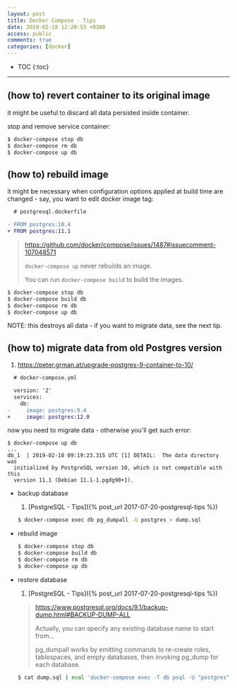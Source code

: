```yaml
---
layout: post
title: Docker Compose - Tips
date: 2019-02-18 12:20:53 +0300
access: public
comments: true
categories: [docker]
---
```


<!-- @format -->

<!-- more -->

<!-- prettier-ignore -->
* TOC
{:toc}
<hr>

## (how to) revert container to its original image

it might be useful to discard all data persisted inside container.

stop and remove service container:

```sh
$ docker-compose stop db
$ docker-compose rm db
$ docker-compose up db
```

## (how to) rebuild image

it might be necessary when configuration options applied at build time are
changed - say, you want to edit docker image tag:

```diff
  # postgresql.dockerfile

- FROM postgres:10.4
+ FROM postgres:11.1
```

> <https://github.com/docker/compose/issues/1487#issuecomment-107048571>
>
> `docker-compose up` never rebuilds an image.
>
> You can run `docker-compose build` to build the images.

```sh
$ docker-compose stop db
$ docker-compose build db
$ docker-compose rm db
$ docker-compose up db
```

NOTE: this destroys all data - if you want to migrate data, see the next tip.

## (how to) migrate data from old Postgres version

1. <https://peter.grman.at/upgrade-postgres-9-container-to-10/>

```diff
  # docker-compose.yml

  version: '2'
  services:
    db:
-     image: postgres:9.4
+     image: postgres:12.0
```

now you need to migrate data - otherwise you'll get such error:

```
$ docker-compose up db
...
db_1  | 2019-02-18 09:19:23.315 UTC [1] DETAIL:  The data directory was
  initialized by PostgreSQL version 10, which is not compatible with this
  version 11.1 (Debian 11.1-1.pgdg90+1).
```

- backup database

  1. [PostgreSQL - Tips]({% post_url 2017-07-20-postgresql-tips %})

  ```sh
  $ docker-compose exec db pg_dumpall -U postgres > dump.sql
  ```

- rebuild image

  ```sh
  $ docker-compose stop db
  $ docker-compose build db
  $ docker-compose rm db
  $ docker-compose up db
  ```

- restore database

  1. [PostgreSQL - Tips]({% post_url 2017-07-20-postgresql-tips %})

  > <https://www.postgresql.org/docs/9.1/backup-dump.html#BACKUP-DUMP-ALL>
  >
  > Actually, you can specify any existing database name to start from...
  >
  > pg_dumpall works by emitting commands to re-create roles, tablespaces, and
  > empty databases, then invoking pg_dump for each database.

  ```sh
  $ cat dump.sql | eval 'docker-compose exec -T db psql -U "postgres" -d "myapp_development"'
  ```
